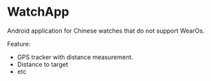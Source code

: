# WatchApp

Android application for Chinese watches that do not support WearOs.

Feature:
* GPS tracker with distance measurement.
* Distance to target
* etc
